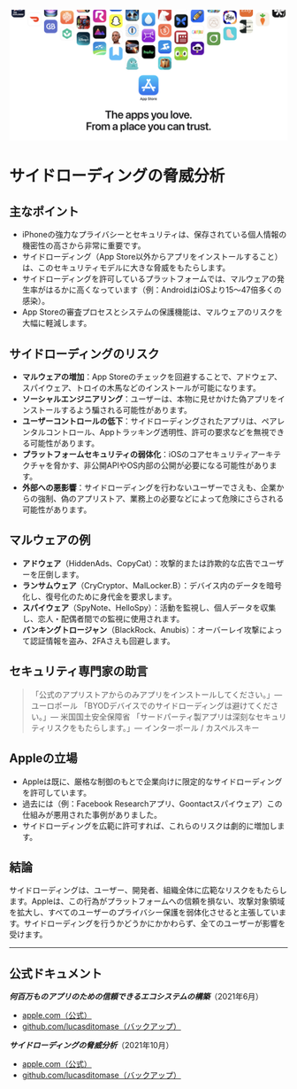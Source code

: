![Banner](../assets/banner.png)

# サイドローディングの脅威分析

## 主なポイント

- iPhoneの強力なプライバシーとセキュリティは、保存されている個人情報の機密性の高さから非常に重要です。
- サイドローディング（App Store以外からアプリをインストールすること）は、このセキュリティモデルに大きな脅威をもたらします。
- サイドローディングを許可しているプラットフォームでは、マルウェアの発生率がはるかに高くなっています（例：AndroidはiOSより15〜47倍多くの感染）。
- App Storeの審査プロセスとシステムの保護機能は、マルウェアのリスクを大幅に軽減します。

## サイドローディングのリスク

- **マルウェアの増加**：App Storeのチェックを回避することで、アドウェア、スパイウェア、トロイの木馬などのインストールが可能になります。
- **ソーシャルエンジニアリング**：ユーザーは、本物に見せかけた偽アプリをインストールするよう騙される可能性があります。
- **ユーザーコントロールの低下**：サイドローディングされたアプリは、ペアレンタルコントロール、Appトラッキング透明性、許可の要求などを無視できる可能性があります。
- **プラットフォームセキュリティの弱体化**：iOSのコアセキュリティアーキテクチャを脅かす、非公開APIやOS内部の公開が必要になる可能性があります。
- **外部への悪影響**：サイドローディングを行わないユーザーでさえも、企業からの強制、偽のアプリストア、業務上の必要などによって危険にさらされる可能性があります。

## マルウェアの例

- **アドウェア**（HiddenAds、CopyCat）：攻撃的または詐欺的な広告でユーザーを圧倒します。
- **ランサムウェア**（CryCryptor、MalLocker.B）：デバイス内のデータを暗号化し、復号化のために身代金を要求します。
- **スパイウェア**（SpyNote、HelloSpy）：活動を監視し、個人データを収集し、恋人・配偶者間での監視に使用されます。
- **バンキングトロージャン**（BlackRock、Anubis）：オーバーレイ攻撃によって認証情報を盗み、2FAさえも回避します。

## セキュリティ専門家の助言

> 「公式のアプリストアからのみアプリをインストールしてください。」— ユーロポール
> 「BYODデバイスでのサイドローディングは避けてください。」— 米国国土安全保障省
> 「サードパーティ製アプリは深刻なセキュリティリスクをもたらします。」— インターポール / カスペルスキー

## Appleの立場

- Appleは既に、厳格な制御のもとで企業向けに限定的なサイドローディングを許可しています。
- 過去には（例：Facebook Researchアプリ、Goontactスパイウェア）この仕組みが悪用された事例がありました。
- サイドローディングを広範に許可すれば、これらのリスクは劇的に増加します。

## 結論

サイドローディングは、ユーザー、開発者、組織全体に広範なリスクをもたらします。Appleは、この行為がプラットフォームへの信頼を損ない、攻撃対象領域を拡大し、すべてのユーザーのプライバシー保護を弱体化させると主張しています。サイドローディングを行うかどうかにかかわらず、全てのユーザーが影響を受けます。

---

## 公式ドキュメント

***何百万ものアプリのための信頼できるエコシステムの構築***（2021年6月）
  -  [apple.com（公式）](https://www.apple.com/privacy/docs/Building_a_Trusted_Ecosystem_for_Millions_of_Apps.pdf)
  -  [github.com/lucasditomase（バックアップ）](https://github.com/lucasditomase/app-restrictions/blob/main/summary.pdf)

***サイドローディングの脅威分析***（2021年10月）
  -  [apple.com（公式）](https://www.apple.com/privacy/docs/Building_a_Trusted_Ecosystem_for_Millions_of_Apps_A_Threat_Analysis_of_Sideloading.pdf)
  -  [github.com/lucasditomase（バックアップ）](https://github.com/lucasditomase/app-restrictions/blob/main/threat-analysis.pdf)
